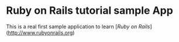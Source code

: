 # Ruby on Rails tutorial sample App

This is a real first sample application to learn [*Ruby on Rails*]
(http://www.rubyonrails.org)